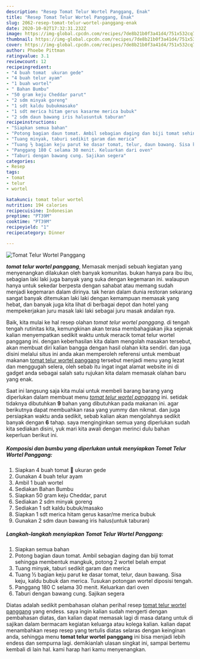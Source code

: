 ```yaml
---
description: "Resep Tomat Telur Wortel Panggang, Enak"
title: "Resep Tomat Telur Wortel Panggang, Enak"
slug: 2062-resep-tomat-telur-wortel-panggang-enak
date: 2020-10-02T17:32:31.232Z
image: https://img-global.cpcdn.com/recipes/7de8b21b0f3a41d4/751x532cq70/tomat-telur-wortel-panggang-foto-resep-utama.jpg
thumbnail: https://img-global.cpcdn.com/recipes/7de8b21b0f3a41d4/751x532cq70/tomat-telur-wortel-panggang-foto-resep-utama.jpg
cover: https://img-global.cpcdn.com/recipes/7de8b21b0f3a41d4/751x532cq70/tomat-telur-wortel-panggang-foto-resep-utama.jpg
author: Phoebe Pittman
ratingvalue: 3.1
reviewcount: 12
recipeingredient:
- "4 buah tomat  ukuran gede"
- "4 buah telur ayam"
- "1 buah wortel"
- " Bahan Bumbu"
- "50 gram keju Cheddar parut"
- "2 sdm minyak goreng"
- "1 sdt kaldu bubukmasako"
- "1 sdt merica hitam gerus kasarme merica bubuk"
- "2 sdm daun bawang iris halusuntuk taburan"
recipeinstructions:
- "Siapkan semua bahan"
- "Potong bagian daun tomat. Ambil sebagian daging dan biji tomat sehingga membentuk mangkuk, potong 2 wortel belah empat"
- "Tuang minyak, taburi sedikit garam dan merica"
- "Tuang ½ bagian keju parut ke dasar tomat, telur, daun bawang. Sisa keju, kaldu bubuk dan merica. Tusukan potongan wortel diposisi tengah."
- "Panggang 180 C selama 30 menit. Keluarkan dari oven"
- "Taburi dengan bawang cung. Sajikan segera"
categories:
- Resep
tags:
- tomat
- telur
- wortel

katakunci: tomat telur wortel 
nutrition: 194 calories
recipecuisine: Indonesian
preptime: "PT39M"
cooktime: "PT39M"
recipeyield: "1"
recipecategory: Dinner

---
```



![Tomat Telur Wortel Panggang](https://img-global.cpcdn.com/recipes/7de8b21b0f3a41d4/751x532cq70/tomat-telur-wortel-panggang-foto-resep-utama.jpg)

<b><i>tomat telur wortel panggang</i></b>, Memasak menjadi sebuah kegiatan yang menyenangkan dilakukan oleh banyak komunitas. bukan hanya para ibu ibu, sebagian laki laki juga banyak yang suka dengan kegemaran ini. walaupun hanya untuk sekedar berpesta dengan sahabat atau memang sudah menjadi kegemaran dalam dirinya. tak heran dalam dunia restoran sekarang sangat banyak ditemukan laki laki dengan kemampuan memasak yang hebat, dan banyak juga kita lihat di berbagai depot dan hotel yang mempekerjakan juru masak laki laki sebagai juru masak andalan nya.

Baik, kita mulai ke hal resep olahan <i>tomat telur wortel panggang</i>. di tengah tengah rutinitas kita, kemungkinan akan terasa membahagiakan jika sejenak kalian menyempatkan sedikit waktu untuk meracik tomat telur wortel panggang ini. dengan keberhasilan kita dalam mengolah masakan tersebut, akan membuat diri kalian bangga dengan hasil olahan kita sendiri. dan juga disini melalui situs ini anda akan memperoleh referensi untuk membuat makanan <u>tomat telur wortel panggang</u> tersebut menjadi menu yang lezat dan menggugah selera, oleh sebab itu ingat ingat alamat website ini di gadget anda sebagai salah satu rujukan kita dalam memasak olahan baru yang enak.




Saat ini langsung saja kita mulai untuk membeli barang barang yang diperlukan dalam membuat menu <u><i>tomat telur wortel panggang</i></u> ini. setidak tidaknya dibutuhkan <b>9</b> bahan yang dibutuhkan pada makanan ini. agar berikutnya dapat membuahkan rasa yang yummy dan nikmat. dan juga persiapkan waktu anda sedikit, sebab kalian akan mengolahnya sedikit banyak dengan <b>6</b> tahap. saya menginginkan semua yang diperlukan sudah kita sediakan disini, yuk mari kita awali dengan merinci dulu bahan keperluan berikut ini.

<!--inarticleads1-->

##### Komposisi dan bumbu yang diperlukan untuk menyiapkan Tomat Telur Wortel Panggang:

1. Siapkan 4 buah tomat 🍅 ukuran gede
1. Gunakan 4 buah telur ayam
1. Ambil 1 buah wortel
1. Sediakan  Bahan Bumbu
1. Siapkan 50 gram keju Cheddar, parut
1. Sediakan 2 sdm minyak goreng
1. Sediakan 1 sdt kaldu bubuk/masako
1. Siapkan 1 sdt merica hitam gerus kasar/me merica bubuk
1. Gunakan 2 sdm daun bawang iris halus(untuk taburan)




<!--inarticleads2-->

##### Langkah-langkah menyiapkan Tomat Telur Wortel Panggang:

1. Siapkan semua bahan
1. Potong bagian daun tomat. Ambil sebagian daging dan biji tomat sehingga membentuk mangkuk, potong 2 wortel belah empat
1. Tuang minyak, taburi sedikit garam dan merica
1. Tuang ½ bagian keju parut ke dasar tomat, telur, daun bawang. Sisa keju, kaldu bubuk dan merica. Tusukan potongan wortel diposisi tengah.
1. Panggang 180 C selama 30 menit. Keluarkan dari oven
1. Taburi dengan bawang cung. Sajikan segera




Diatas adalah sedikit pembahasan olahan perihal resep <u>tomat telur wortel panggang</u> yang endess. saya ingin kalian sudah mengerti dengan pembahasan diatas, dan kalian dapat memasak lagi di masa datang untuk di sajikan dalam bermacam kegiatan keluarga atau kolega kalian. kalian dapat menambahkan resep resep yang tertulis diatas selaras dengan keinginan anda, sehingga menu <b>tomat telur wortel panggang</b> ini bisa menjadi lebih endess dan sempurna lagi. demikianlah ulasan singkat ini, sampai bertemu kembali di lain hal. kami harap hari kamu menyenangkan.
